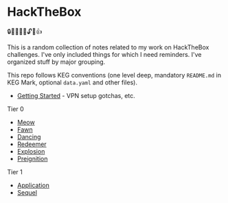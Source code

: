 # HackTheBox

🔒🤔🧘💭🔑🔓🤑👍

This is a random collection of notes related to my work on HackTheBox
challenges. I've only included things for which I need reminders. I've
organized stuff by major grouping.

This repo follows KEG conventions (one level deep, mandatory `README.md`
in KEG Mark, optional `data.yaml` and other files).

* [Getting Started](start) - VPN setup gotchas, etc.

Tier 0

* [Meow](meow)
* [Fawn](fawn)
* [Dancing](dancing)
* [Redeemer](redeemer)
* [Explosion](explosion)
* [Preignition](preignition)

Tier 1

* [Application](application)
* [Sequel](sequel)
